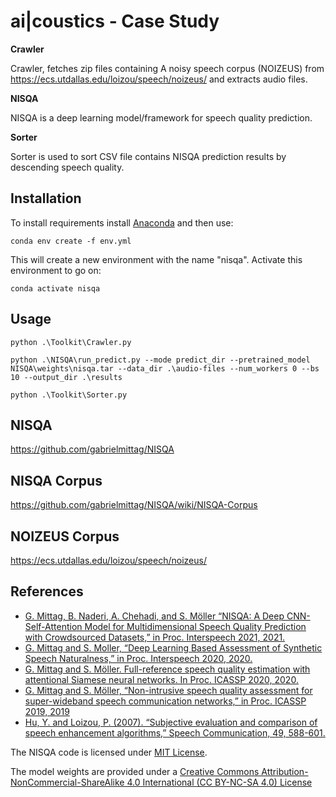 # ai|coustics - Case Study

**Crawler**

Crawler, fetches zip files containing A noisy speech corpus (NOIZEUS) from https://ecs.utdallas.edu/loizou/speech/noizeus/ and extracts audio files.

**NISQA**

NISQA is a deep learning model/framework for speech quality prediction.

**Sorter**

Sorter is used to sort CSV file contains NISQA prediction results by descending speech quality. 

## Installation
To install requirements install [Anaconda](https://www.anaconda.com/products/individual) and then use:

```setup
conda env create -f env.yml
```

This will create a new environment with the name "nisqa". Activate this environment to go on:

```setup2
conda activate nisqa
```
## Usage

```
python .\Toolkit\Crawler.py
```
```
python .\NISQA\run_predict.py --mode predict_dir --pretrained_model NISQA\weights\nisqa.tar --data_dir .\audio-files --num_workers 0 --bs 10 --output_dir .\results
```

```
python .\Toolkit\Sorter.py
```


## NISQA
https://github.com/gabrielmittag/NISQA
## NISQA Corpus
https://github.com/gabrielmittag/NISQA/wiki/NISQA-Corpus
## NOIZEUS Corpus
https://ecs.utdallas.edu/loizou/speech/noizeus/


## References

-   [G. Mittag, B. Naderi, A. Chehadi, and S. Möller “NISQA: A Deep CNN-Self-Attention Model for Multidimensional Speech Quality Prediction with Crowdsourced Datasets,” in Proc. Interspeech 2021, 2021.](https://www.isca-speech.org/archive/pdfs/interspeech_2021/mittag21_interspeech.pdf)
-   [G. Mittag and S. Moller, “Deep Learning Based Assessment of Synthetic Speech Naturalness,” in Proc. Interspeech 2020, 2020.](https://www.isca-speech.org/archive/Interspeech_2020/abstracts/2382.html)
-   [G. Mittag and S. Möller. Full-reference speech quality estimation with attentional Siamese neural networks. In Proc. ICASSP 2020, 2020.](https://ieeexplore.ieee.org/document/9053951)
-   [G.  Mittag  and  S.  Möller,  “Non-intrusive  speech  quality  assessment  for  super-wideband  speech  communication  networks,”  in Proc. ICASSP 2019, 2019](https://ieeexplore.ieee.org/document/8683770)
-   [Hu, Y. and Loizou, P. (2007). “Subjective evaluation and comparison of speech enhancement algorithms,” Speech Communication, 49, 588-601.](https://personal.utdallas.edu/~loizou/cimplants/quality_spcom07.pdf)


The NISQA code is licensed under [MIT License](LICENSE).

The model weights are provided under a [Creative Commons Attribution-NonCommercial-ShareAlike 4.0 International (CC BY-NC-SA 4.0) License](weights/LICENSE_model_weights)

